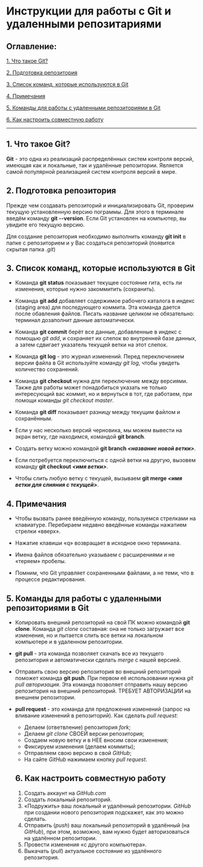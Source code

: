 # Инструкции для работы с Git и удаленными репозитариями

## Оглавление:

[1. Что такое Git?](#1-что-такое-git)

[2. Подготовка репозитория](#2-подготовка-репозитория)

[3. Список команд, которые используются в Git](#3-список-команд-которые-используются-в-git)

[4. Примечания](#4-примечания)

[5. Команды для работы с удаленными репозиториями в Git](#5-команды-для-работы-с-удаленными-репозиториями-в-git)

[6. Как настроить совместную работу](#6-как-настроить-совместную-работу)

---

## 1. Что такое Git?

**Git** - это одна из реализаций распределённых систем контроля версий, имеющая как и локальные, так и удалённые репозитории. Является самой популярной реализацией систем контроля версий в мире.

## 2. Подготовка репозитория

Прежде чем создавать репозиторий и инициализировать Git, проверим текущую установленную версию пограммы. Для этого в терминале введём команду **git --version**. Если Git установлен на компьютер, вы увидите его текущую версию.

Для создание репозитория необходимо выполнить команду **git init** в папке с репозиторием и у Вас создаться репозиторий (появится скрытая папка *.git*)

## 3. Список команд, которые используются в Git

* Команда **git status** показывает текущее состояние гита, есть ли изменения, которые нужно закоммитить (сохранить).

* Команда **git add** добавляет содержимое рабочего каталога в индекс (staging area) для последующего коммита. Эта команда дается после обавления файлов. Писать название целиком не обязательно: терминал дозаполнит данные автоматически.

* Команда **git commit** берёт все данные, добавленные в индекс с помощью *git add*, и сохраняет их слепок во внутренней базе данных, а затем сдвигает указатель текущей ветки на этот слепок.

* Команда **git log** - это журнал изменений. Перед переключением версии файла в Git используйте команду *git log*, чтобы увидеть количество сохранений. 

* Команда **git checkout** нужна для переключение между версиями. Также для работы может понадобиться указать не только интересующий вас коммит, но и вернуться в тот, где работаем, при помощи команды *git checkout master*.

* Команда **git diff** показывает разницу между текущим файлом и сохранённым.

* Если у нас несколько версий черновика, мы можем вывести на экран ветку, где находимся, командой **git branch**.

* Создать ветку можно командой **git branch _<название новой ветки>_**.

* Если потребуется переключиться с одной ветки на другую, вызовем команду **git checkout _<имя ветки>_**.

* Чтобы слить любую ветку с текущей, вызываем **git merge _<имя ветки для слияния с текущей>_**.


## 4. Примечания 

* Чтобы вызвать ранее введённую команду, пользуемся стрелками на клавиатуре. Перебираем недавно введённые команды нажатием стрелки «вверх».

* Нажатие клавиши «q» возвращает в исходное окно терминала.

* Имена файлов обязательно указываем с расширениями и не «теряем» пробелы. 

* Помним, что Git управляет сохраненными файлами, а не теми, что в процессе редактирования.

## 5. Команды для работы с удаленными репозиториями в Git

* Копировать внешний репозиторий на свой ПК можно командой **git clone**. Команда *git clone* составная: она не только
загружает все изменения, но и пытается слить все ветки на локальном компьютере и в удаленном репозитории.

* **git pull** - эта команда позволяет скачать все из текущего репозитория и автоматически сделать *merge* с нашей версией.

* Отправить свою версию репозитория во внешний репозиторий поможет команда **git push**. При первом её использовании нужна *git pull авторизация*. Эта команда позволяет отправить нашу версию репозитория на внешний репозиторий. ТРЕБУЕТ АВТОРИЗАЦИИ 
на внешнем репозитории.

* **pull request** - это команда для предложения изменений (запрос на вливание изменений в репозиторий). Как сделать *pull request*:
  * Делаем (ответвление) репозитория *fork*;
  * Делаем *git clone* СВОЕЙ версии репозитория;
  * Создаем новую ветку и в НЕЕ вносим свои изменения;
  * Фиксируем изменения (делаем коммиты);
  * Отправляем свою версию в свой *GitHub*;
  * На сайте *GitHub* нажимаем кнопку *pull request*.

  ## 6. Как настроить совместную работу
    1. Создать аккаунт на *GitHub.com*
    2. Создать локальный репозиторий.
    3. «Подружить» ваш локальный и удалённый репозитории. *GitHub* при создании нового репозитория подскажет, как это можно сделать.
    4. Отправить (*push*) ваш локальный репозиторий в удалённый (на *GitHub*), при этом, возможно, вам нужно будет авторизоваться на удалённом репозитории.
    5. Провести изменения «с другого компьютера».
    6. Выкачать (*pull*) актуальное состояние из удалённого репозитория.
